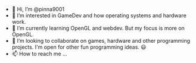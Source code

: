 - 👋 Hi, I’m @pinna9001
- 👀 I’m interested in GameDev and how operating systems and hardware work.
- 🌱 I’m currently learning OpenGL and webdev. But my focus is more on OpenGL.
- 💞️ I’m looking to collaborate on games, hardware and other programming projects. I'm open for other fun programming ideas. 😃
- 📫 How to reach me ...

<!---
pinna9001/pinna9001 is a ✨ special ✨ repository because its `README.md` (this file) appears on your GitHub profile.
You can click the Preview link to take a look at your changes.
--->
